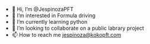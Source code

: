 - 👋 Hi, I’m @JespinozaPFT
- 👀 I’m interested in Formula driving
- 🌱 I’m currently learning python
- 💞️ I’m looking to collaborate on a public labrary project
- 📫 How to reach me jespinoza@kokopft.com

<!---
JespinozaPFT/JespinozaPFT is a ✨ special ✨ repository because its `README.md` (this file) appears on your GitHub profile.
You can click the Preview link to take a look at your changes.
--->
